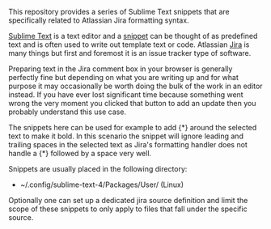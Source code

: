 This repository provides a series of Sublime Text snippets that are specifically related to
Atlassian Jira formatting syntax.

[Sublime Text](https://www.sublimetext.com/) is a text editor and a
[snippet](https://sublime-text-unofficial-documentation.readthedocs.io/en/sublime-text-2/extensibility/snippets.html)
can be thought of as predefined text and is often used to write out template text or code. Atlassian
[Jira](https://www.atlassian.com/software/jira) is many things but first and foremost it is an issue
tracker type of software.

Preparing text in the Jira comment box in your browser is generally perfectly fine but depending on
what you are writing up and for what purpose it may occasionally be worth doing the bulk of the work
in an editor instead. If you have ever lost significant time because something went wrong the very
moment you clicked that button to add an update then you probably understand this use case.

The snippets here can be used for example to add \{\*\} around the selected text to make it bold.
In this scenario the snippet will ignore leading and trailing spaces in the selected text as Jira's
formatting handler does not handle a \{\*\} followed by a space very well.

Snippets are usually placed in the following directory:
   - ~/.config/sublime-text-4/Packages/User/ (Linux)

Optionally one can set up a dedicated jira source definition and limit the scope of these snippets
to only apply to files that fall under the specific source.
